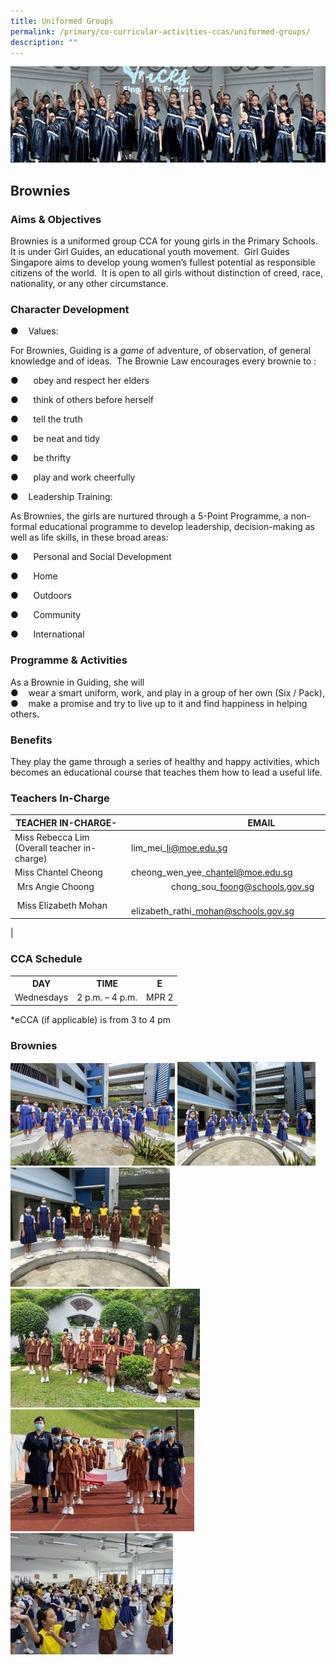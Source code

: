 ```yaml
---
title: Uniformed Groups
permalink: /primary/co-curricular-activities-ccas/uniformed-groups/
description: ""
---
```

![](/images/01%20Banner%20Photos/cca.jpg)

## **Brownies** 

### **Aims & Objectives**
Brownies is a uniformed group CCA for young girls in the Primary Schools. It is under Girl Guides, an educational youth movement.  Girl Guides Singapore aims to develop young women’s fullest potential as responsible citizens of the world.  It is open to all girls without distinction of creed, race, nationality, or any other circumstance.

### **Character Development**

●    Values:

For Brownies, Guiding is a _game_ of adventure, of observation, of general knowledge and of ideas.  The Brownie Law encourages every brownie to :

●      obey and respect her elders

●      think of others before herself

●      tell the truth

●      be neat and tidy

●      be thrifty

●      play and work cheerfully

●    Leadership Training:

As Brownies, the girls are nurtured through a 5-Point Programme, a non-formal educational programme to develop leadership, decision-making as well as life skills, in these broad areas:

●      Personal and Social Development

●      Home

●      Outdoors

●      Community

●      International

### **Programme & Activities**

As a Brownie in Guiding, she will  
●    wear a smart uniform, work, and play in a group of her own (Six / Pack),  
●    make a promise and try to live up to it and find happiness in helping others.

### **Benefits**

They play the game through a series of healthy and happy activities, which becomes an educational course that teaches them how to lead a useful life.

### **Teachers In-Charge**
| TEACHER IN-CHARGE-   |                               EMAIL |
| --- | --- |
| Miss Rebecca Lim (Overall teacher in-charge) | lim\_mei\_li@moe.edu.sg|
| Miss Chantel Cheong  | cheong\_wen\_yee\_chantel@moe.edu.sg | 
|  Mrs Angie Choong |                  chong\_sou\_foong@schools.gov.sg[](mailto:chong_sou_foong@schools.gov.sg) |
|  Miss Elizabeth Mohan  |                           elizabeth\_rathi\_mohan@schools.gov.sg |
|

### **CCA Schedule**
<table>
<tbody>
<tr>
<th style="text-align: center;">DAY</th>
<th style="text-align: center;">TIME</th>
<th style="text-align: center;">E</th>
</tr>
<tr>
<td style="text-align: center;">Wednesdays</td>
<td style="text-align: center;">2 p.m. &ndash; 4 p.m.</td>
<td style="text-align: center;">MPR 2</td>
</tr>
</tbody>
</table>

\*eCCA (if applicable) is from 3 to 4 pm

### **Brownies**
![](/images/04%20CCAs/uniform2023_01.jpg)
![](/images/04%20CCAs/uniform2023_02.jpg)
![](/images/04%20CCAs/uniform2023_03.jpg)
![](/images/04%20CCAs/uniform2023_04.jpg)
![](/images/04%20CCAs/uniform2023_05.jpg)
![](/images/04%20CCAs/uniform2023_06.jpg)